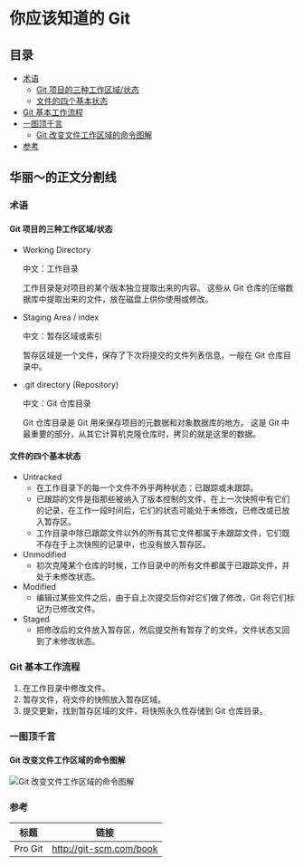 # 你应该知道的 Git

## 目录

- [术语](#术语)
    - [Git 项目的三种工作区域/状态](#git-项目的三种工作区域状态)
    - [文件的四个基本状态](#文件的四个基本状态)
- [Git 基本工作流程](#git-基本工作流程)
- [一图顶千言](#一图顶千言)
    - [Git 改变文件工作区域的命令图解](#git-改变文件工作区域的命令图解)
- [参考](#参考)

## 华丽～的正文分割线

### 术语

#### Git 项目的三种工作区域/状态
- Working Directory

    中文：工作目录

    工作目录是对项目的某个版本独立提取出来的内容。 这些从 Git 仓库的压缩数据库中提取出来的文件，放在磁盘上供你使用或修改。

- Staging Area / index

    中文：暂存区域或索引

    暂存区域是一个文件，保存了下次将提交的文件列表信息，一般在 Git 仓库目录中。

- .git directory (Repository)

    中文：Git 仓库目录

    Git 仓库目录是 Git 用来保存项目的元数据和对象数据库的地方。 这是 Git 中最重要的部分，从其它计算机克隆仓库时，拷贝的就是这里的数据。

#### 文件的四个基本状态
- Untracked
    - 在工作目录下的每一个文件不外乎两种状态：已跟踪或未跟踪。
    - 已跟踪的文件是指那些被纳入了版本控制的文件，在上一次快照中有它们的记录，在工作一段时间后，它们的状态可能处于未修改，已修改或已放入暂存区。
    - 工作目录中除已跟踪文件以外的所有其它文件都属于未跟踪文件，它们既不存在于上次快照的记录中，也没有放入暂存区。
- Unmodified
    -  初次克隆某个仓库的时候，工作目录中的所有文件都属于已跟踪文件，并处于未修改状态。
- Modified
    - 编辑过某些文件之后，由于自上次提交后你对它们做了修改，Git 将它们标记为已修改文件。
- Staged
    - 把修改后的文件放入暂存区，然后提交所有暂存了的文件，文件状态又回到了未修改状态。

### Git 基本工作流程
1. 在工作目录中修改文件。
2. 暂存文件，将文件的快照放入暂存区域。
3. 提交更新，找到暂存区域的文件，将快照永久性存储到 Git 仓库目录。

### 一图顶千言

#### Git 改变文件工作区域的命令图解
![Git 改变文件工作区域的命令图解](https://cloud.githubusercontent.com/assets/423045/9424714/f6d728ba-4928-11e5-8899-c179d74ddcb3.png)

### 参考
| 标题 | 链接 |
| ---- | ---- |
| Pro Git | http://git-scm.com/book |
